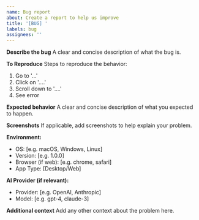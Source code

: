 ```yaml
---
name: Bug report
about: Create a report to help us improve
title: '[BUG] '
labels: bug
assignees: ''
---
```


**Describe the bug**
A clear and concise description of what the bug is.

**To Reproduce**
Steps to reproduce the behavior:
1. Go to '...'
2. Click on '....'
3. Scroll down to '....'
4. See error

**Expected behavior**
A clear and concise description of what you expected to happen.

**Screenshots**
If applicable, add screenshots to help explain your problem.

**Environment:**
 - OS: [e.g. macOS, Windows, Linux]
 - Version: [e.g. 1.0.0]
 - Browser (if web): [e.g. chrome, safari]
 - App Type: [Desktop/Web]

**AI Provider (if relevant):**
 - Provider: [e.g. OpenAI, Anthropic]
 - Model: [e.g. gpt-4, claude-3]

**Additional context**
Add any other context about the problem here.